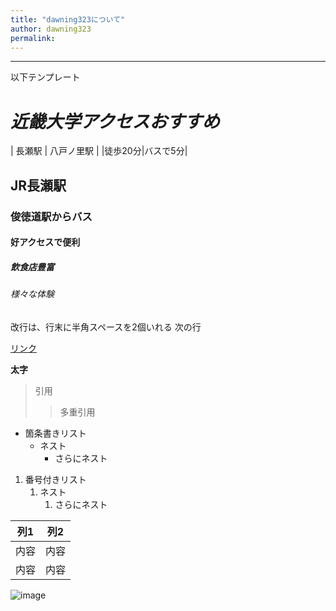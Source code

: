 ```yaml
---
title: "dawning323について"
author: dawning323
permalink: 
---
```







---

以下テンプレート

# *近畿大学アクセスおすすめ*
| 長瀬駅 | 八戸ノ里駅 |
|徒歩20分|バスで5分|
## JR長瀬駅
### 俊徳道駅からバス
#### 好アクセスで便利
##### 飲食店豊富
###### 様々な体験

改行は、行末に半角スペースを2個いれる
次の行

[リンク](https://www.google.co.jp/)

**太字**

> 引用
>> 多重引用


- 箇条書きリスト
  - ネスト
    - さらにネスト


1. 番号付きリスト
   1. ネスト
      1. さらにネスト


| 列1  | 列2  |
|-----|-----|
| 内容  | 内容  |
| 内容  | 内容  |

![image](/GHPages_WebSite/assets/images/logo-150.png)
